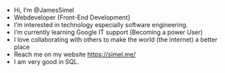 - Hi, I’m @JamesSimel
- Webdeveloper {Front-End Development}
- I’m interested in technology especially software engineering.
- I’m currently learning Google IT support (Becoming a power User)
- I love collaborating with others to make the world (the internet) a better place
- Reach me on my website https://simel.me/
- I am very good in SQL.
